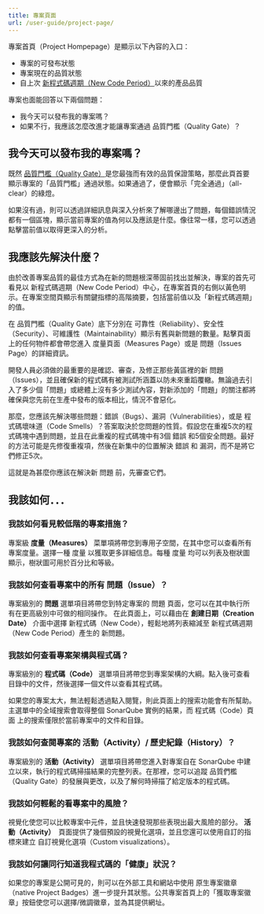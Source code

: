 ```yaml
---
title: 專案頁面
url: /user-guide/project-page/
---
```



專案首頁（Project Hompepage）是顯示以下內容的入口：
* 專案的可發布狀態
* 專案現在的品質狀態
* 自上次 [新程式碼週期（New Code Period）](/user-guide/clean-as-you-code/)以來的產品品質


專案也面能回答以下兩個問題：
* 我今天可以發布我的專案嗎？
* 如果不行，我應該怎麼改進才能讓專案通過 品質門檻（Quality Gate）？

## 我今天可以發布我的專案嗎？

既然 [品質門檻（Quality Gate）](/user-guide/quality-gates/)是您最強而有效的品質保證策略，那麼此頁首要顯示專案的「品質門檻」通過狀態。如果通過了，便會顯示「完全通過」（all-clear）的綠燈。

如果沒有過，則可以透過詳細訊息與深入分析來了解哪邊出了問題，每個錯誤情況都有一個區塊，顯示當前專案的值為何以及應該是什麼。像往常一樣，您可以透過點擊當前值以取得更深入的分析。

## 我應該先解決什麼？

由於改善專案品質的最佳方式為在新的問題根深蒂固前找出並解決，專案的首先可看見以 新程式碼週期（New Code Period）中心，在專案首頁的右側以黃色明示。在專案空間頁顯示有關鍵指標的高階摘要，包括當前值以及「新程式碼週期」的值。

在 品質門檻（Quality Gate）底下分別在 可靠性（Reliability）、安全性（Security）、可維護性（Maintainability）顯示有舊與新問題的數量。點擊頁面上的任何物件都會帶您進入 度量頁面（Measures Page）或是 問題（Issues Page）的詳細資訊。

開發人員必須做的最重要的是確認、審查，及修正那些黃區裡的新 問題（Issues），並且確保新的程式碼有被測試所涵蓋以防未來重蹈覆轍。無論過去引入了多少個「問題」或總體上沒有多少測試內容，對新添加的「問題」的關注都將確保與您先前在生產中發布的版本相比，情況不會惡化。

那麼，您應該先解決哪些問題：錯誤（Bugs）、漏洞（Vulnerabilities），或是 程式碼壞味道（Code Smells）？答案取決於您問題的性質。假設您在重複5次的程式碼塊中遇到問題，並且在此重複的程式碼塊中有3個 錯誤 和5個安全問題。最好的方法可能是先修復重複項，然後在新集中的位置解決 錯誤 和 漏洞，而不是將它們修正5次。

這就是為甚麼你應該在解決新 問題 前，先審查它們。

## 我該如何．．．
### 我該如何看見較低階的專案措施？
專案級 **度量（Measures）** 菜單項將帶您到專用子空間，在其中您可以查看所有專案度量。選擇一種 度量 以獲取更多詳細信息。每種 度量 均可以列表及樹狀圖顯示，樹狀圖可用於百分比和等級。

### 我該如何查看專案中的所有 問題（Issue）？
專案級別的 **問題** 選單項目將帶您到特定專案的 問題 頁面，您可以在其中執行所有在更高級別中可做的相同操作。
在此頁面上，可以藉由在 **創建日期（Creation Date）** 介面中選擇 新程式碼（New Code），輕鬆地將列表縮減至 新程式碼週期（New Code Period）產生的 新問題。

### 我該如何查看專案架構與程式碼？
專案級別的 **程式碼（Code）** 選單項目將帶您到專案架構的大綱。點入後可查看目錄中的文件，然後選擇一個文件以查看其程式碼。

如果您的專案太大，無法輕鬆透過點入閱覽，則此頁面上的搜索功能會有所幫助。主選單中的全域搜索會取得整個 SonarQube 實例的結果，而 程式碼（Code）頁面 上的搜索僅限於當前專案中的文件和目錄。

### 我該如何查閱專案的 活動（Activity）/ 歷史紀錄（History）？
專案級別的 **活動（Activity）** 選單項目將帶您進入對專案自在 SonarQube 中建立以來，執行的程式碼掃描結果的完整列表。在那裡，您可以追蹤 品質們檻（Quality Gate）的發展與更改，以及了解何時掃描了給定版本的程式碼。

### 我該如何輕鬆的看專案中的風險？
視覺化使您可以比較專案中元件，並且快速發現那些表現出最大風險的部分。 **活動（Activity）**　頁面提供了幾個預設的視覺化選項，並且您還可以使用自訂的指標來建立 自訂視覺化選項（Custom visualizations）。

### 我該如何讓同行知道我程式碼的「健康」狀況？
如果您的專案是公開可見的，則可以在外部工具和網站中使用 原生專案徽章（native Project Badges）進一步提升其狀態。公共專案首頁上的「獲取專案徽章」按鈕使您可以選擇/微調徽章，並為其提供網址。

